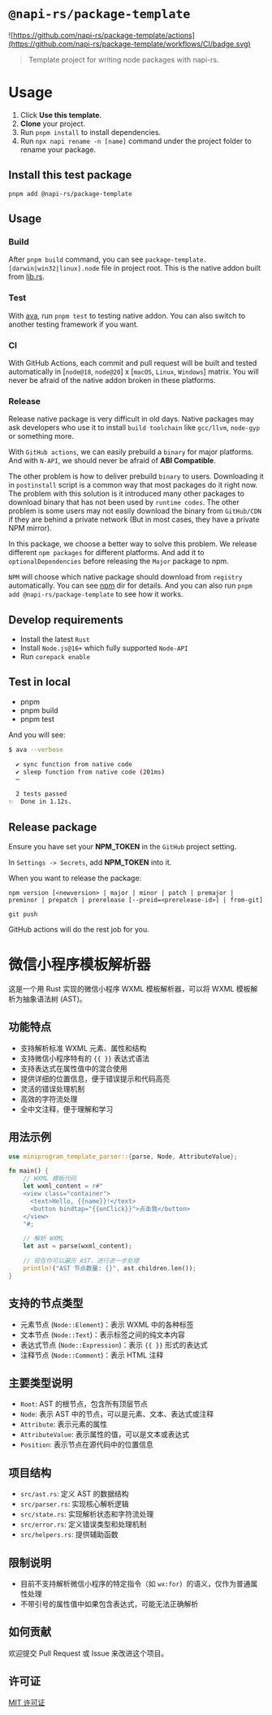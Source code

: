 # `@napi-rs/package-template`

![https://github.com/napi-rs/package-template/actions](https://github.com/napi-rs/package-template/workflows/CI/badge.svg)

> Template project for writing node packages with napi-rs.

# Usage

1. Click **Use this template**.
2. **Clone** your project.
3. Run `pnpm install` to install dependencies.
4. Run `npx napi rename -n [name]` command under the project folder to rename your package.

## Install this test package

```
pnpm add @napi-rs/package-template
```

## Usage

### Build

After `pnpm build` command, you can see `package-template.[darwin|win32|linux].node` file in project root. This is the native addon built from [lib.rs](./src/lib.rs).

### Test

With [ava](https://github.com/avajs/ava), run `pnpm test` to testing native addon. You can also switch to another testing framework if you want.

### CI

With GitHub Actions, each commit and pull request will be built and tested automatically in [`node@18`, `node@20`] x [`macOS`, `Linux`, `Windows`] matrix. You will never be afraid of the native addon broken in these platforms.

### Release

Release native package is very difficult in old days. Native packages may ask developers who use it to install `build toolchain` like `gcc/llvm`, `node-gyp` or something more.

With `GitHub actions`, we can easily prebuild a `binary` for major platforms. And with `N-API`, we should never be afraid of **ABI Compatible**.

The other problem is how to deliver prebuild `binary` to users. Downloading it in `postinstall` script is a common way that most packages do it right now. The problem with this solution is it introduced many other packages to download binary that has not been used by `runtime codes`. The other problem is some users may not easily download the binary from `GitHub/CDN` if they are behind a private network (But in most cases, they have a private NPM mirror).

In this package, we choose a better way to solve this problem. We release different `npm packages` for different platforms. And add it to `optionalDependencies` before releasing the `Major` package to npm.

`NPM` will choose which native package should download from `registry` automatically. You can see [npm](./npm) dir for details. And you can also run `pnpm add @napi-rs/package-template` to see how it works.

## Develop requirements

- Install the latest `Rust`
- Install `Node.js@16+` which fully supported `Node-API`
- Run `corepack enable`

## Test in local

- pnpm
- pnpm build
- pnpm test

And you will see:

```bash
$ ava --verbose

  ✔ sync function from native code
  ✔ sleep function from native code (201ms)
  ─

  2 tests passed
✨  Done in 1.12s.
```

## Release package

Ensure you have set your **NPM_TOKEN** in the `GitHub` project setting.

In `Settings -> Secrets`, add **NPM_TOKEN** into it.

When you want to release the package:

```
npm version [<newversion> | major | minor | patch | premajor | preminor | prepatch | prerelease [--preid=<prerelease-id>] | from-git]

git push
```

GitHub actions will do the rest job for you.

# 微信小程序模板解析器

这是一个用 Rust 实现的微信小程序 WXML 模板解析器，可以将 WXML 模板解析为抽象语法树 (AST)。

## 功能特点

- 支持解析标准 WXML 元素、属性和结构
- 支持微信小程序特有的 `{{ }}` 表达式语法
- 支持表达式在属性值中的混合使用
- 提供详细的位置信息，便于错误提示和代码高亮
- 灵活的错误处理机制
- 高效的字符流处理
- 全中文注释，便于理解和学习

## 用法示例

```rust
use miniprogram_template_parser::{parse, Node, AttributeValue};

fn main() {
    // WXML 模板代码
    let wxml_content = r#"
    <view class="container">
      <text>Hello, {{name}}!</text>
      <button bindtap="{{onClick}}">点击我</button>
    </view>
    "#;

    // 解析 WXML
    let ast = parse(wxml_content);

    // 现在你可以遍历 AST，进行进一步处理
    println!("AST 节点数量: {}", ast.children.len());
}
```

## 支持的节点类型

- 元素节点 (`Node::Element`)：表示 WXML 中的各种标签
- 文本节点 (`Node::Text`)：表示标签之间的纯文本内容
- 表达式节点 (`Node::Expression`)：表示 `{{ }}` 形式的表达式
- 注释节点 (`Node::Comment`)：表示 HTML 注释

## 主要类型说明

- `Root`: AST 的根节点，包含所有顶层节点
- `Node`: 表示 AST 中的节点，可以是元素、文本、表达式或注释
- `Attribute`: 表示元素的属性
- `AttributeValue`: 表示属性的值，可以是文本或表达式
- `Position`: 表示节点在源代码中的位置信息

## 项目结构

- `src/ast.rs`: 定义 AST 的数据结构
- `src/parser.rs`: 实现核心解析逻辑
- `src/state.rs`: 实现解析状态和字符流处理
- `src/error.rs`: 定义错误类型和处理机制
- `src/helpers.rs`: 提供辅助函数

## 限制说明

- 目前不支持解析微信小程序的特定指令（如 `wx:for`）的语义，仅作为普通属性处理
- 不带引号的属性值中如果包含表达式，可能无法正确解析

## 如何贡献

欢迎提交 Pull Request 或 Issue 来改进这个项目。

## 许可证

[MIT 许可证](LICENSE)
